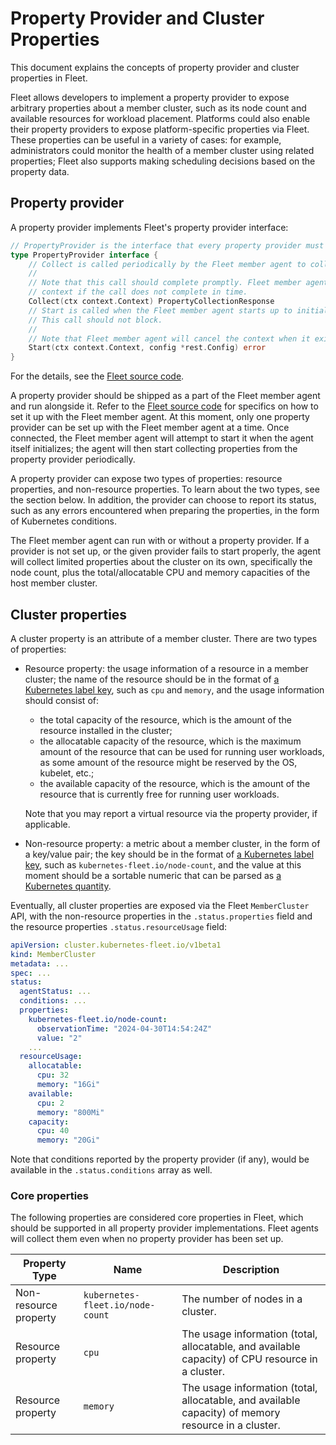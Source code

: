 # Property Provider and Cluster Properties
This document explains the concepts of property provider and cluster properties in Fleet.

Fleet allows developers to implement a property provider to expose arbitrary properties about
a member cluster, such as its node count and available resources for workload placement. Platforms
could also enable their property providers to expose platform-specific properties via Fleet.
These properties can be useful in a variety of cases: for example, administrators could monitor the
health of a member cluster using related properties; Fleet also supports making scheduling
decisions based on the property data. 

## Property provider

A property provider implements Fleet's property provider interface:

```go
// PropertyProvider is the interface that every property provider must implement.
type PropertyProvider interface {
	// Collect is called periodically by the Fleet member agent to collect properties.
	//
	// Note that this call should complete promptly. Fleet member agent will cancel the
	// context if the call does not complete in time.
	Collect(ctx context.Context) PropertyCollectionResponse
	// Start is called when the Fleet member agent starts up to initialize the property provider.
	// This call should not block.
	//
	// Note that Fleet member agent will cancel the context when it exits.
	Start(ctx context.Context, config *rest.Config) error
}
```

For the details, see the [Fleet source code](../../../pkg/propertyprovider/interface.go).

A property provider should be shipped as a part of the Fleet member agent and run alongside it.
Refer to the [Fleet source code](../../../cmd/memberagent/main.go)
for specifics on how to set it up with the Fleet member agent.
At this moment, only one property provider can be set up with the Fleet member agent at a time.
Once connected, the Fleet member agent will attempt to start it when
the agent itself initializes; the agent will then start collecting properties from the
property provider periodically.

A property provider can expose two types of properties: resource properties, and non-resource
properties. To learn about the two types, see the section below. In addition, the provider can
choose to report its status, such as any errors encountered when preparing the properties,
in the form of Kubernetes conditions.

The Fleet member agent can run with or without a property provider. If a provider is not set up, or
the given provider fails to start properly, the agent will collect limited properties about
the cluster on its own, specifically the node count, plus the total/allocatable
CPU and memory capacities of the host member cluster. 

## Cluster properties

A cluster property is an attribute of a member cluster. There are two types of properties:

* Resource property: the usage information of a resource in a member cluster; the
name of the resource should be in the format of
[a Kubernetes label key](https://kubernetes.io/docs/concepts/overview/working-with-objects/labels/#syntax-and-character-set),
such as `cpu` and `memory`, and the usage information should consist of:

    * the total capacity of the resource, which is the amount of the resource
    installed in the cluster;
    * the allocatable capacity of the resource, which is the maximum amount of the resource 
    that can be used for running user workloads, as some amount of the resource might be
    reserved by the OS, kubelet, etc.;
    * the available capacity of the resource, which is the amount of the resource that
    is currently free for running user workloads.

    Note that you may report a virtual resource via the property provider, if applicable.

* Non-resource property: a metric about a member cluster, in the form of a key/value
pair; the key should be in the format of
[a Kubernetes label key](https://kubernetes.io/docs/concepts/overview/working-with-objects/labels/#syntax-and-character-set),
such as `kubernetes-fleet.io/node-count`, and the value at this moment should be a sortable
numeric that can be parsed as
[a Kubernetes quantity](https://kubernetes.io/docs/reference/kubernetes-api/common-definitions/quantity/).

Eventually, all cluster properties are exposed via the Fleet `MemberCluster` API, with the
non-resource properties in the `.status.properties` field and the resource properties
`.status.resourceUsage` field:

```yaml
apiVersion: cluster.kubernetes-fleet.io/v1beta1
kind: MemberCluster
metadata: ...
spec: ...
status:
  agentStatus: ...
  conditions: ...
  properties:
    kubernetes-fleet.io/node-count:
      observationTime: "2024-04-30T14:54:24Z"
      value: "2"
    ...
  resourceUsage:
    allocatable:
      cpu: 32
      memory: "16Gi"
    available:
      cpu: 2
      memory: "800Mi"
    capacity:
      cpu: 40
      memory: "20Gi"
```

Note that conditions reported by the property provider (if any), would be available in the
`.status.conditions` array as well.

### Core properties

The following properties are considered core properties in Fleet, which should be supported
in all property provider implementations. Fleet agents will collect them even when no
property provider has been set up.

| Property Type | Name | Description |
| ------------- | ---- | ----------- |
| Non-resource property | `kubernetes-fleet.io/node-count` | The number of nodes in a cluster. |
| Resource property | `cpu` | The usage information (total, allocatable, and available capacity) of CPU resource in a cluster. |
| Resource property | `memory` | The usage information (total, allocatable, and available capacity) of memory resource in a cluster. |
